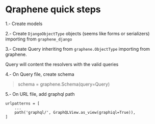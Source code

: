 Qraphene quick steps
====================

1.- Create models

2.- Create `DjangoObjectType` objects (seems like forms or serializers) importing from `graphene_django`

3.- Create Query inheriting from `graphene.ObjectType` importing from graphene.

Query will content the resolvers with the valid queries



4.- On Query file, create schema 

> schema = graphene.Schema(query=Query)

5.- On URL file, add graphql path

```
urlpatterns = [
    ...
    path('graphql/', GraphQLView.as_view(graphiql=True)),
]
```